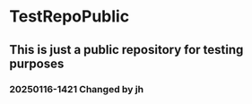 # TestRepoPublic
## This is just a public repository for testing purposes
### 20250116-1421 Changed by jh
